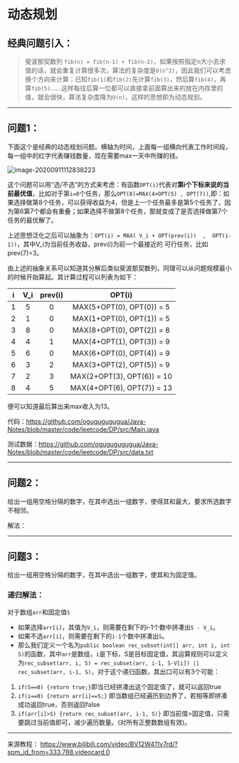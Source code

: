 # 动态规划

## 经典问题引入：

> 斐波那契数列 `fib(n) = fib(n-1) + fib(n-2)`，如果按照指定n大小去求值的话，就会重复计算很多次，算法的复杂度是`O(n^2)`，因此我们可以考虑换个方向来计算：已知`fib(1)`和`fib(2)`先计算`fib(3)`，然后算`fib(4)`，再算`fib(5)`……这样每往后算一位都可以直接拿前面算出来的放在内存里的值，就会很快，算法复杂度降为`O(n)`，这样的思想即为动态规划。

---

## 问题1：

下面这个是经典的动态规划问题。横轴为时间，上面每一组横向代表工作时间段，每一组中的红字代表赚钱数量，现在需要max一天中所赚的钱。

![image-20200911112838223](https://user-images.githubusercontent.com/17522733/92904627-4fea2880-f423-11ea-8cb1-61de7f5aead7.png)

这个问题可以用“选/不选”的方式来考虑：有函数`OPT(i)`代表对**第i个下标来说的当前最优值**，比如对于第`i=8`个任务，那么`OPT(8)=MAX(4+OPT(5) , OPT(7))`,即：如果选择做第8个任务，可以获得收益为4，但是上一个任务最多是第5个任务了，因为第6第7个都会有重叠；如果选择不做第8个任务，那就变成了是否选择做第7个任务的最优解了。

上述思想泛化之后可以抽象为：`OPT(i) = MAX( V_i + OPT(prev(i))  ,  OPT(i-1))`，其中V_i为当前任务收益，prev(i)为前一个最接近的 可行任务，比如prev(7)=3。

由上述的抽象关系可以知道其分解后类似斐波那契数列，同理可以从问题规模最小的时候开始算起。其计算过程可以列表为如下：

|  i   | V_i  | prev(i) |           OPT(i)           |
| :--: | :--: | :-----: | :------------------------: |
|  1   |  5   |    0    | MAX(5+OPT(0), OPT(0)) = 5  |
|  2   |  1   |    0    | MAX(1+OPT(0), OPT(1)) = 5  |
|  3   |  8   |    0    | MAX(8+OPT(0), OPT(2)) = 8  |
|  4   |  4   |    1    | MAX(4+OPT(1), OPT(3)) = 9  |
|  5   |  6   |    0    | MAX(6+OPT(0), OPT(4)) = 9  |
|  6   |  3   |    2    | MAX(3+OPT(2), OPT(5)) = 9  |
|  7   |  2   |    3    | MAX(2+OPT(3), OPT(6)) = 10 |
|  8   |  4   |    5    | MAX(4+OPT(6), OPT(7)) = 13 |

便可以知道最后算出来max收入为13。

代码：https://github.com/ogugugugugua/Java-Notes/blob/master/code/leetcode/DP/src/Main.java

测试数据：https://github.com/ogugugugugua/Java-Notes/blob/master/code/leetcode/DP/src/data.txt

---



## 问题2：

给出一组用空格分隔的数字，在其中选出一组数字，使得其和最大，要求所选数字不相邻。

解法：





---

## 问题3：

给出一组用空格分隔的数字，在其中选出一组数字，使其和为固定值。

### 递归解法：

对于数组`arr`和固定值`S`

- 如果选择`arr[i]`，其值为`V_i`，则需要在剩下的i-1个数中拼凑出`S - V_i`。
- 如果不选`arr[i]`，则需要在剩下的`i-1`个数中拼凑出`S`。 
- 那么我们定义一个名为`public boolean rec_subset(int[] arr, int i, int S)`的函数，其中`arr`是数组，`i`是下标，S是目标固定值，其运算规则可以定义为`rec_subset(arr, i, S) = rec_subset(arr, i-1, S-V[i]) || rec_subset(arr, i-1, S)`，对于这个递归函数，其出口可以有3个可能：

1. `if(S==0) {return true;}`即当已经拼凑出这个固定值了，就可以返回true
2. `if(i==0) {return arr[i]==S;}` 即当数组已经遍历到边界了，若相等即拼凑成功返回true，否则返回false
3. `if(arr[i]>S) {return rec_subset(arr, i-1, S)}` 即当前值>固定值，只需要跳过当前值即可，减少遍历数量。(对所有正整数数组有效)。





---

来源教程： https://www.bilibili.com/video/BV12W411v7rd/?spm_id_from=333.788.videocard.0